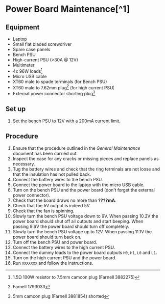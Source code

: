 # Power Board Maintenance[^1]

## Equipment

 * Laptop
 * Small flat bladed screwdriver
 * Spare case panels
 * Bench PSU
 * High-current PSU (>30A @ 12V)
 * Multimeter
 * 4x 96W loads[^2]
 * Micro USB cable
 * XT60 male to spade terminals (for Bench PSU)
 * XT60 male to 7.62mm plug[^3] (for high current PSU)
 * External power connector shorting plug[^4]

## Set up

 1. Set the bench PSU to 12V with a 200mA current limit.

## Procedure

 1. Ensure that the procedure outlined in the *General Maintenance* document has been carried out.
 1. Inspect the case for any cracks or missing pieces and replace panels as necessary.
 1. Tug the battery wires and check that the ring terminals are not loose and that the insulation has not pulled back.
 1. Connect the battery wires to the bench PSU.
 1. Connect the power board to the laptop with the micro USB cable.
 1. Turn on the bench PSU and the power board (don't forget the external power connector).
 1. Check that the board draws no more than **????mA**.
 1. Check that the 5V output is indeed 5V.
 1. Check that the fan is spinning.
 1. Slowly turn the bench PSU voltage down to 9V. When passing 10.2V the power board should shut off all outputs and start beeping. When passing 9.6V the power board should turn off completely.
 1. Slowly turn the bench PSU voltage up to 12V. When passing 11.1V the power board should turn back on.
 1. Turn off the bench PSU and power board.
 1. Connect the battery wires to the high current PSU.
 1. Connect the dummy loads to the power board outputs `H0`, `H1`, `L0` and `L1`.
 1. Turn on the high current PSU and the power board.
 1. Run `XXXXXXX` and follow the instructions.

[^2]: 1.5Ω 100W resistor to 7.5mm camcon plug (Farnell 3882275)
[^3]: Farnell 1793033
[^4]: 5mm camcon plug (Farnell 3881854) shorted
